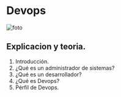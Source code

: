 # Devops

<!--foto de portada -->  
![foto](introducciondepovs.png)
## Explicacion y teoria.
1. Introducción.
2. ¿Qué es un administrador de sistemas?
3. ¿Qué es un desarrollador?
4. ¿Qué es Devops?
5.  Pérfil de Devops.
